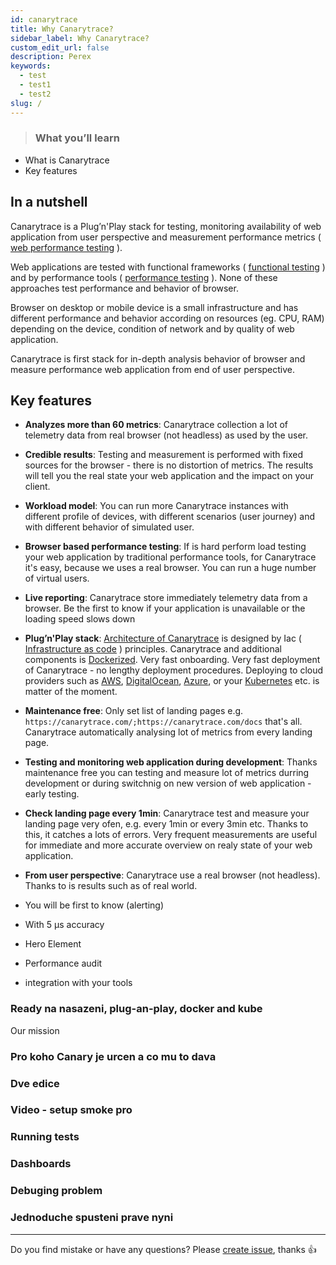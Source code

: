 ```yaml
---
id: canarytrace
title: Why Canarytrace?
sidebar_label: Why Canarytrace?
custom_edit_url: false
description: Perex
keywords:
  - test
  - test1
  - test2
slug: /
---
```


> ### What you’ll learn
- What is Canarytrace
- Key features

## In a nutshell

Canarytrace is a Plug’n'Play stack for testing, monitoring availability of web application from user perspective and measurement performance metrics ( [web performance testing](/docs/references/glosary#web-performance-testing) ).

Web applications are tested with functional frameworks ( [functional testing](https://en.wikipedia.org/wiki/Functional_testing) ) and by performance tools ( [performance testing](https://en.wikipedia.org/wiki/Software_performance_testing) ). None of these approaches test performance and behavior of browser.

Browser on desktop or mobile device is a small infrastructure and has different performance and behavior according on resources (eg. CPU, RAM) depending on the device, condition of network and by quality of web application.

Canarytrace is first stack for in-depth analysis behavior of browser and measure performance web application from end of user perspective.


## Key features

- **Analyzes more than 60 metrics**: Canarytrace collection a lot of telemetry data from real browser (not headless) as used by the user.

- **Credible results**: Testing and measurement is performed with fixed sources for the browser - there is no distortion of metrics. The results will tell you the real state your web application and the impact on your client.

- **Workload model**: You can run more Canarytrace instances with different profile of devices, with different scenarios (user journey) and with different behavior of simulated user.

- **Browser based performance testing**: If is hard perform load testing your web application by traditional performance tools, for Canarytrace it's easy, because we uses a real browser. You can run a huge number of virtual users.

- **Live reporting**: Canarytrace store immediately telemetry data from a browser. Be the first to know if your application is unavailable or the loading speed slows down

- **Plug’n'Play stack**: [Architecture of Canarytrace](http://localhost:3000/docs/guides/architecture) is designed by Iac ( [Infrastructure as code](https://en.wikipedia.org/wiki/Infrastructure_as_code) ) principles. Canarytrace and additional components is [Dockerized](/docs/features/docker). Very fast onboarding. Very fast deployment of Canarytrace - no lengthy deployment procedures.
Deploying to cloud providers such as [AWS](https://aws.amazon.com/), [DigitalOcean](https://www.digitalocean.com/), [Azure](https://azure.microsoft.com/), or your [Kubernetes](https://kubernetes.io/) etc. is matter of the moment.

- **Maintenance free**: Only set list of landing pages e.g. `https://canarytrace.com/;https://canarytrace.com/docs` that's all. Canarytrace automatically analysing lot of metrics from every landing page. 

- **Testing and monitoring web application during development**: Thanks maintenance free you can testing and measure lot of metrics durring development or during switchnig on new version of web application - early testing.

- **Check landing page every 1min**: Canarytrace test and measure your landing page very ofen, e.g. every 1min or every 3min etc. Thanks to this, it catches a lots of errors. Very frequent measurements are useful for immediate and more accurate overview on realy state of your web application.

- **From user perspective**: Canarytrace use a real browser (not headless). Thanks to is results such as of real world. 

- You will be first to know (alerting)

- With 5 µs accuracy

- Hero Element

- Performance audit

- integration with your tools

### Ready na nasazeni, plug-an-play, docker and kube

Our mission

### Pro koho Canary je urcen a co mu to dava


### Dve edice


### Video - setup smoke pro


### Running tests


### Dashboards


### Debuging problem


### Jednoduche spusteni prave nyni





---

Do you find mistake or have any questions? Please [create issue](https://github.com/canarytrace/documentation/issues/new/choose), thanks 👍